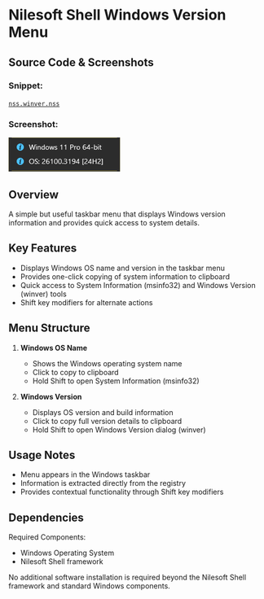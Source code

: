 # Nilesoft Shell Windows Version Menu

## Source Code & Screenshots

### Snippet:
[`nss.winver.nss`](/ext.managers/nss.winver.nss)

### Screenshot:
![Screenshot 1](/ext.managers/nss.winver.png)

## Overview

A simple but useful taskbar menu that displays Windows version information and provides quick access to system details.

## Key Features

- Displays Windows OS name and version in the taskbar menu
- Provides one-click copying of system information to clipboard
- Quick access to System Information (msinfo32) and Windows Version (winver) tools
- Shift key modifiers for alternate actions

## Menu Structure

1. **Windows OS Name**
   - Shows the Windows operating system name
   - Click to copy to clipboard
   - Hold Shift to open System Information (msinfo32)

2. **Windows Version**
   - Displays OS version and build information
   - Click to copy full version details to clipboard
   - Hold Shift to open Windows Version dialog (winver)

## Usage Notes
- Menu appears in the Windows taskbar
- Information is extracted directly from the registry
- Provides contextual functionality through Shift key modifiers

## Dependencies
Required Components:
- Windows Operating System
- Nilesoft Shell framework

No additional software installation is required beyond the Nilesoft Shell framework and standard Windows components.
